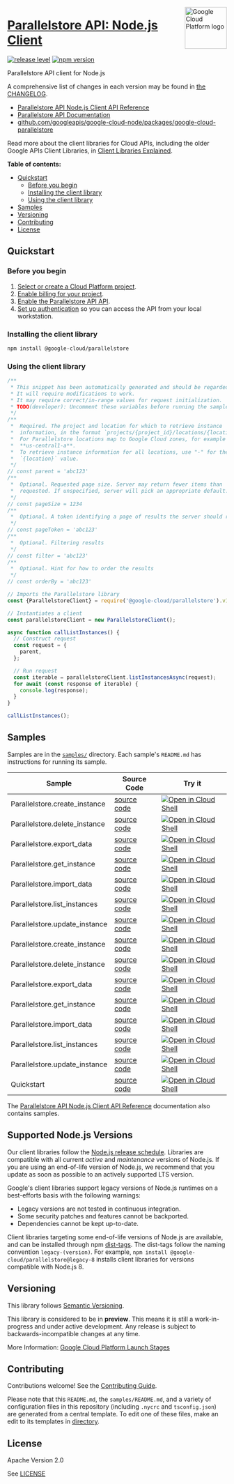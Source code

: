 [//]: # "This README.md file is auto-generated, all changes to this file will be lost."
[//]: # "To regenerate it, use `python -m synthtool`."
<img src="https://avatars2.githubusercontent.com/u/2810941?v=3&s=96" alt="Google Cloud Platform logo" title="Google Cloud Platform" align="right" height="96" width="96"/>

# [Parallelstore API: Node.js Client](https://github.com/googleapis/google-cloud-node/tree/main/packages/google-cloud-parallelstore)

[![release level](https://img.shields.io/badge/release%20level-preview-yellow.svg?style=flat)](https://cloud.google.com/terms/launch-stages)
[![npm version](https://img.shields.io/npm/v/@google-cloud/parallelstore.svg)](https://www.npmjs.org/package/@google-cloud/parallelstore)




Parallelstore API client for Node.js


A comprehensive list of changes in each version may be found in
[the CHANGELOG](https://github.com/googleapis/google-cloud-node/tree/main/packages/google-cloud-parallelstore/CHANGELOG.md).

* [Parallelstore API Node.js Client API Reference][client-docs]
* [Parallelstore API Documentation][product-docs]
* [github.com/googleapis/google-cloud-node/packages/google-cloud-parallelstore](https://github.com/googleapis/google-cloud-node/tree/main/packages/google-cloud-parallelstore)

Read more about the client libraries for Cloud APIs, including the older
Google APIs Client Libraries, in [Client Libraries Explained][explained].

[explained]: https://cloud.google.com/apis/docs/client-libraries-explained

**Table of contents:**


* [Quickstart](#quickstart)
  * [Before you begin](#before-you-begin)
  * [Installing the client library](#installing-the-client-library)
  * [Using the client library](#using-the-client-library)
* [Samples](#samples)
* [Versioning](#versioning)
* [Contributing](#contributing)
* [License](#license)

## Quickstart

### Before you begin

1.  [Select or create a Cloud Platform project][projects].
1.  [Enable billing for your project][billing].
1.  [Enable the Parallelstore API API][enable_api].
1.  [Set up authentication][auth] so you can access the
    API from your local workstation.

### Installing the client library

```bash
npm install @google-cloud/parallelstore
```


### Using the client library

```javascript
/**
 * This snippet has been automatically generated and should be regarded as a code template only.
 * It will require modifications to work.
 * It may require correct/in-range values for request initialization.
 * TODO(developer): Uncomment these variables before running the sample.
 */
/**
 *  Required. The project and location for which to retrieve instance
 *  information, in the format `projects/{project_id}/locations/{location}`.
 *  For Parallelstore locations map to Google Cloud zones, for example
 *  **us-central1-a**.
 *  To retrieve instance information for all locations, use "-" for the
 *  `{location}` value.
 */
// const parent = 'abc123'
/**
 *  Optional. Requested page size. Server may return fewer items than
 *  requested. If unspecified, server will pick an appropriate default.
 */
// const pageSize = 1234
/**
 *  Optional. A token identifying a page of results the server should return.
 */
// const pageToken = 'abc123'
/**
 *  Optional. Filtering results
 */
// const filter = 'abc123'
/**
 *  Optional. Hint for how to order the results
 */
// const orderBy = 'abc123'

// Imports the Parallelstore library
const {ParallelstoreClient} = require('@google-cloud/parallelstore').v1beta;

// Instantiates a client
const parallelstoreClient = new ParallelstoreClient();

async function callListInstances() {
  // Construct request
  const request = {
    parent,
  };

  // Run request
  const iterable = parallelstoreClient.listInstancesAsync(request);
  for await (const response of iterable) {
    console.log(response);
  }
}

callListInstances();

```



## Samples

Samples are in the [`samples/`](https://github.com/googleapis/google-cloud-node/tree/main/packages/google-cloud-parallelstore/samples) directory. Each sample's `README.md` has instructions for running its sample.

| Sample                      | Source Code                       | Try it |
| --------------------------- | --------------------------------- | ------ |
| Parallelstore.create_instance | [source code](https://github.com/googleapis/google-cloud-node/blob/main/packages/google-cloud-parallelstore/samples/generated/v1/parallelstore.create_instance.js) | [![Open in Cloud Shell][shell_img]](https://console.cloud.google.com/cloudshell/open?git_repo=https://github.com/googleapis/google-cloud-node&page=editor&open_in_editor=packages/google-cloud-parallelstore/samples/generated/v1/parallelstore.create_instance.js,packages/google-cloud-parallelstore/samples/README.md) |
| Parallelstore.delete_instance | [source code](https://github.com/googleapis/google-cloud-node/blob/main/packages/google-cloud-parallelstore/samples/generated/v1/parallelstore.delete_instance.js) | [![Open in Cloud Shell][shell_img]](https://console.cloud.google.com/cloudshell/open?git_repo=https://github.com/googleapis/google-cloud-node&page=editor&open_in_editor=packages/google-cloud-parallelstore/samples/generated/v1/parallelstore.delete_instance.js,packages/google-cloud-parallelstore/samples/README.md) |
| Parallelstore.export_data | [source code](https://github.com/googleapis/google-cloud-node/blob/main/packages/google-cloud-parallelstore/samples/generated/v1/parallelstore.export_data.js) | [![Open in Cloud Shell][shell_img]](https://console.cloud.google.com/cloudshell/open?git_repo=https://github.com/googleapis/google-cloud-node&page=editor&open_in_editor=packages/google-cloud-parallelstore/samples/generated/v1/parallelstore.export_data.js,packages/google-cloud-parallelstore/samples/README.md) |
| Parallelstore.get_instance | [source code](https://github.com/googleapis/google-cloud-node/blob/main/packages/google-cloud-parallelstore/samples/generated/v1/parallelstore.get_instance.js) | [![Open in Cloud Shell][shell_img]](https://console.cloud.google.com/cloudshell/open?git_repo=https://github.com/googleapis/google-cloud-node&page=editor&open_in_editor=packages/google-cloud-parallelstore/samples/generated/v1/parallelstore.get_instance.js,packages/google-cloud-parallelstore/samples/README.md) |
| Parallelstore.import_data | [source code](https://github.com/googleapis/google-cloud-node/blob/main/packages/google-cloud-parallelstore/samples/generated/v1/parallelstore.import_data.js) | [![Open in Cloud Shell][shell_img]](https://console.cloud.google.com/cloudshell/open?git_repo=https://github.com/googleapis/google-cloud-node&page=editor&open_in_editor=packages/google-cloud-parallelstore/samples/generated/v1/parallelstore.import_data.js,packages/google-cloud-parallelstore/samples/README.md) |
| Parallelstore.list_instances | [source code](https://github.com/googleapis/google-cloud-node/blob/main/packages/google-cloud-parallelstore/samples/generated/v1/parallelstore.list_instances.js) | [![Open in Cloud Shell][shell_img]](https://console.cloud.google.com/cloudshell/open?git_repo=https://github.com/googleapis/google-cloud-node&page=editor&open_in_editor=packages/google-cloud-parallelstore/samples/generated/v1/parallelstore.list_instances.js,packages/google-cloud-parallelstore/samples/README.md) |
| Parallelstore.update_instance | [source code](https://github.com/googleapis/google-cloud-node/blob/main/packages/google-cloud-parallelstore/samples/generated/v1/parallelstore.update_instance.js) | [![Open in Cloud Shell][shell_img]](https://console.cloud.google.com/cloudshell/open?git_repo=https://github.com/googleapis/google-cloud-node&page=editor&open_in_editor=packages/google-cloud-parallelstore/samples/generated/v1/parallelstore.update_instance.js,packages/google-cloud-parallelstore/samples/README.md) |
| Parallelstore.create_instance | [source code](https://github.com/googleapis/google-cloud-node/blob/main/packages/google-cloud-parallelstore/samples/generated/v1beta/parallelstore.create_instance.js) | [![Open in Cloud Shell][shell_img]](https://console.cloud.google.com/cloudshell/open?git_repo=https://github.com/googleapis/google-cloud-node&page=editor&open_in_editor=packages/google-cloud-parallelstore/samples/generated/v1beta/parallelstore.create_instance.js,packages/google-cloud-parallelstore/samples/README.md) |
| Parallelstore.delete_instance | [source code](https://github.com/googleapis/google-cloud-node/blob/main/packages/google-cloud-parallelstore/samples/generated/v1beta/parallelstore.delete_instance.js) | [![Open in Cloud Shell][shell_img]](https://console.cloud.google.com/cloudshell/open?git_repo=https://github.com/googleapis/google-cloud-node&page=editor&open_in_editor=packages/google-cloud-parallelstore/samples/generated/v1beta/parallelstore.delete_instance.js,packages/google-cloud-parallelstore/samples/README.md) |
| Parallelstore.export_data | [source code](https://github.com/googleapis/google-cloud-node/blob/main/packages/google-cloud-parallelstore/samples/generated/v1beta/parallelstore.export_data.js) | [![Open in Cloud Shell][shell_img]](https://console.cloud.google.com/cloudshell/open?git_repo=https://github.com/googleapis/google-cloud-node&page=editor&open_in_editor=packages/google-cloud-parallelstore/samples/generated/v1beta/parallelstore.export_data.js,packages/google-cloud-parallelstore/samples/README.md) |
| Parallelstore.get_instance | [source code](https://github.com/googleapis/google-cloud-node/blob/main/packages/google-cloud-parallelstore/samples/generated/v1beta/parallelstore.get_instance.js) | [![Open in Cloud Shell][shell_img]](https://console.cloud.google.com/cloudshell/open?git_repo=https://github.com/googleapis/google-cloud-node&page=editor&open_in_editor=packages/google-cloud-parallelstore/samples/generated/v1beta/parallelstore.get_instance.js,packages/google-cloud-parallelstore/samples/README.md) |
| Parallelstore.import_data | [source code](https://github.com/googleapis/google-cloud-node/blob/main/packages/google-cloud-parallelstore/samples/generated/v1beta/parallelstore.import_data.js) | [![Open in Cloud Shell][shell_img]](https://console.cloud.google.com/cloudshell/open?git_repo=https://github.com/googleapis/google-cloud-node&page=editor&open_in_editor=packages/google-cloud-parallelstore/samples/generated/v1beta/parallelstore.import_data.js,packages/google-cloud-parallelstore/samples/README.md) |
| Parallelstore.list_instances | [source code](https://github.com/googleapis/google-cloud-node/blob/main/packages/google-cloud-parallelstore/samples/generated/v1beta/parallelstore.list_instances.js) | [![Open in Cloud Shell][shell_img]](https://console.cloud.google.com/cloudshell/open?git_repo=https://github.com/googleapis/google-cloud-node&page=editor&open_in_editor=packages/google-cloud-parallelstore/samples/generated/v1beta/parallelstore.list_instances.js,packages/google-cloud-parallelstore/samples/README.md) |
| Parallelstore.update_instance | [source code](https://github.com/googleapis/google-cloud-node/blob/main/packages/google-cloud-parallelstore/samples/generated/v1beta/parallelstore.update_instance.js) | [![Open in Cloud Shell][shell_img]](https://console.cloud.google.com/cloudshell/open?git_repo=https://github.com/googleapis/google-cloud-node&page=editor&open_in_editor=packages/google-cloud-parallelstore/samples/generated/v1beta/parallelstore.update_instance.js,packages/google-cloud-parallelstore/samples/README.md) |
| Quickstart | [source code](https://github.com/googleapis/google-cloud-node/blob/main/packages/google-cloud-parallelstore/samples/quickstart.js) | [![Open in Cloud Shell][shell_img]](https://console.cloud.google.com/cloudshell/open?git_repo=https://github.com/googleapis/google-cloud-node&page=editor&open_in_editor=packages/google-cloud-parallelstore/samples/quickstart.js,packages/google-cloud-parallelstore/samples/README.md) |



The [Parallelstore API Node.js Client API Reference][client-docs] documentation
also contains samples.

## Supported Node.js Versions

Our client libraries follow the [Node.js release schedule](https://github.com/nodejs/release#release-schedule).
Libraries are compatible with all current _active_ and _maintenance_ versions of
Node.js.
If you are using an end-of-life version of Node.js, we recommend that you update
as soon as possible to an actively supported LTS version.

Google's client libraries support legacy versions of Node.js runtimes on a
best-efforts basis with the following warnings:

* Legacy versions are not tested in continuous integration.
* Some security patches and features cannot be backported.
* Dependencies cannot be kept up-to-date.

Client libraries targeting some end-of-life versions of Node.js are available, and
can be installed through npm [dist-tags](https://docs.npmjs.com/cli/dist-tag).
The dist-tags follow the naming convention `legacy-(version)`.
For example, `npm install @google-cloud/parallelstore@legacy-8` installs client libraries
for versions compatible with Node.js 8.

## Versioning

This library follows [Semantic Versioning](http://semver.org/).







This library is considered to be in **preview**. This means it is still a
work-in-progress and under active development. Any release is subject to
backwards-incompatible changes at any time.


More Information: [Google Cloud Platform Launch Stages][launch_stages]

[launch_stages]: https://cloud.google.com/terms/launch-stages

## Contributing

Contributions welcome! See the [Contributing Guide](https://github.com/googleapis/google-cloud-node/blob/main/CONTRIBUTING.md).

Please note that this `README.md`, the `samples/README.md`,
and a variety of configuration files in this repository (including `.nycrc` and `tsconfig.json`)
are generated from a central template. To edit one of these files, make an edit
to its templates in
[directory](https://github.com/googleapis/synthtool).

## License

Apache Version 2.0

See [LICENSE](https://github.com/googleapis/google-cloud-node/blob/main/LICENSE)

[client-docs]: https://cloud.google.com/nodejs/docs/reference/parallelstore/latest
[product-docs]: http://cloud/parallelstore?hl=en
[shell_img]: https://gstatic.com/cloudssh/images/open-btn.png
[projects]: https://console.cloud.google.com/project
[billing]: https://support.google.com/cloud/answer/6293499#enable-billing
[enable_api]: https://console.cloud.google.com/flows/enableapi?apiid=parallelstore.googleapis.com
[auth]: https://cloud.google.com/docs/authentication/external/set-up-adc-local


[//]: # "partials.introduction"